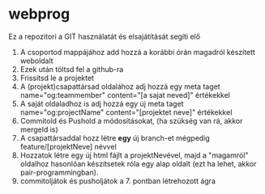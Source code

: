 # webprog
Ez a repozitori a GIT használatát és elsajátítását segíti elő

1. A csoportod mappájához add hozzá a korábbi órán magadról készített weboldalt
2. Ezek után töltsd fel a github-ra
3. Frissítsd le a projektet
4. A (projekt)csapattársad oldalához adj hozzá egy meta taget name="og:teammember" content="[a sajat neved]" értékekkel
5. A saját oldaladhoz is adj hozzá egy új meta taget name="og:projectName" content="[projektet neve]" értékekkel
6. Commitold és Pushold a módosításokat, (ha szükség van rá, akkor mergeld is)
7. A csapattársaddal hozz létre <b>egy</b> új branch-et mégpedig feature/[projektNeve] névvel
8. Hozzatok létre egy új html fájlt a projektNevével, majd a "magamról" oldalhoz hasonlóan készítsetek róla egy alap oldalt (ezt ha lehet, akkor pair-programmingban).
9. commitoljátok és pusholjátok a 7. pontban létrehozott ágra
